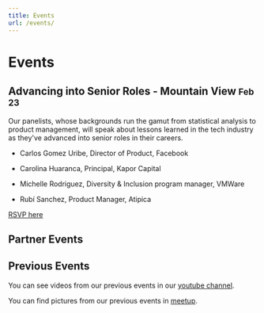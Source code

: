 ```yaml
---
title: Events
url: /events/
---
```


# Events

## Advancing into Senior Roles - Mountain View <small>Feb 23</small>

Our panelists, whose backgrounds run the gamut from statistical analysis to product management, will speak about lessons learned in the tech industry as they've advanced into senior roles in their careers. 

- Carlos Gomez Uribe, Director of Product, Facebook

- Carolina Huaranca, Principal, Kapor Capital

- Michelle Rodriguez, Diversity & Inclusion program manager, VMWare

- Rubí Sanchez, Product Manager, Atipica


[RSVP here](https://www.meetup.com/Latinos-in-Tech-Bay-Area/events/236882451/)

<!--No events planned yet for the future, join our [meetup](http://www.meetup.com/Latin-s-in-Tech-Bay-Area) to receive information when available. -->

## Partner Events

<!--### Startup Weekend Latinx in Tech <small>Oct 21</small>

Startup Weekend returns to Oakland for first ever #LatinxTech Edition Oct
21-23rd! We are looking for developers, designers, biz background latinx
participants. Be part of a 54hr life changing experience to launch your venture
focused on unlocking a trillion $ market opportunity.  If you know of
organizations working with Latinx youth please message us - scholarships
available.

[RSVP Here](http://www.up.co/communities/usa/san-francisco/startup-weekend/9649)
-->

## Previous Events

You can see videos from our previous events in our [youtube channel](https://www.youtube.com/channel/UCUhXR0BOgyqrS1E_Sr4PVjQ).

You can find pictures from our previous events in [meetup](https://www.meetup.com/Latinos-in-Tech-Bay-Area/photos/).
